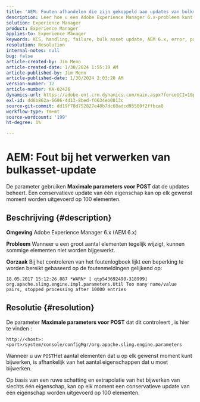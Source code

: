 ```yaml
---
title: 'AEM: Fouten afhandelen die zijn gekoppeld aan updates van bulkmiddelen'
description: Leer hoe u een Adobe Experience Manager 6.x-probleem kunt oplossen waarbij een verwerkingsfout is opgetreden bij het bijwerken van bulkmiddelen.
solution: Experience Manager
product: Experience Manager
applies-to: Experience Manager
keywords: KCS, handling, failure, bulk asset update, AEM 6.x, error, parameter, Maximum POST Parameters, 100, Adobe Experience Manager 6.x, het Oplossen van problemen
resolution: Resolution
internal-notes: null
bug: false
article-created-by: Jim Menn
article-created-date: 1/30/2024 1:55:19 AM
article-published-by: Jim Menn
article-published-date: 1/30/2024 2:03:20 AM
version-number: 12
article-number: KA-02426
dynamics-url: https://adobe-ent.crm.dynamics.com/main.aspx?forceUCI=1&pagetype=entityrecord&etn=knowledgearticle&id=f2068998-12bf-ee11-9079-6045bd006268
exl-id: dd6b862a-6606-4d13-8bed-f6634eb0813c
source-git-commit: dd19f78d752827e48b7dc68adcd95500f2ffbca0
workflow-type: tm+mt
source-wordcount: '199'
ht-degree: 1%

---
```


# AEM: Fout bij het verwerken van bulkasset-update


De parameter gebruiken <b>Maximale parameters voor POST</b> dat de updates beheert. Een conservatieve update van één eigenschap kan op elk gewenst moment worden uitgevoerd op 100 elementen.

## Beschrijving {#description}


<b>Omgeving</b>
Adobe Experience Manager 6.x (AEM 6.x)

<b>Probleem</b>
Wanneer u een groot aantal elementen tegelijk wijzigt, kunnen sommige elementen niet worden bijgewerkt.

<b>Oorzaak</b>
Bij het controleren van het foutenlogboek lijkt een beperking te worden bereikt gebaseerd op de foutenmeldingen gelijkend op:

`18.05.2017 15:12:26.887 *WARN* [ qtp543692490-318999]  org.apache.sling.engine.impl.parameters.Util Too many name/value pairs, stopped processing after 10000 entries`


## Resolutie {#resolution}


De parameter <b>Maximale parameters voor POST</b> dat dit controleert , is hier te vinden :

`http://<host>:<port>/system/console/configMgr/org.apache.sling.engine.parameters`

Wanneer u uw `POST`Het aantal elementen dat u op elk gewenst moment kunt bijwerken, is afhankelijk van het aantal eigenschappen dat u moet bijwerken.

Op basis van een ruwe schatting en extrapolatie van het bijwerken van slechts één eigenschap, kan op elk moment een conservatieve update van één eigenschap worden uitgevoerd op 100 elementen.
